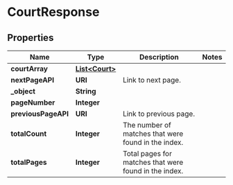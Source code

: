 

# CourtResponse


## Properties

| Name | Type | Description | Notes |
|------------ | ------------- | ------------- | -------------|
|**courtArray** | [**List&lt;Court&gt;**](Court.md) |  |  |
|**nextPageAPI** | **URI** | Link to next page. |  |
|**_object** | **String** |  |  |
|**pageNumber** | **Integer** |  |  |
|**previousPageAPI** | **URI** | Link to previous page. |  |
|**totalCount** | **Integer** | The number of matches that were found in the index. |  |
|**totalPages** | **Integer** | Total pages for matches that were found in the index. |  |



